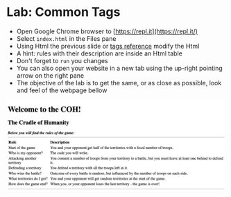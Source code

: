 # Lab: Common Tags

* Open Google Chrome browser to [https://repl.it](https://repl.it/)
* Select `index.html` in the Files pane
* Using Html the previous slide or [tags reference](https://www.w3schools.com/TAGS/default.ASP) modify the Html
* A hint: rules with their description are inside an Html table 
* Don't forget to `run` you changes
* You can also open your website in a new tab using the up-right pointing arrow on the right pane 
* The objective of the lab is to get the same, or as close as possible, look and feel of the webpage bellow

![](/assets/lab-common-tags.png)

